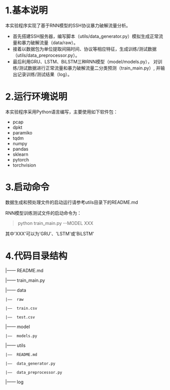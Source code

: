
# 1.基本说明

本实验程序实现了基于RNN模型的SSH协议暴力破解流量分析。

* 首先搭建SSH服务器，编写脚本（utils/data_generator.py）模拟生成正常流量和暴力破解流量（data/raw）。
* 接着以数据包为单位提取间隔时间、协议等相应特征，生成训练/测试数据（utils/data_preprocessor.py）。
* 最后利用GRU、LSTM、BiLSTM三种RNN模型（model/models.py），
  对训练/测试数据进行正常流量和暴力破解流量二分类预测（train_main.py）,
  并输出记录训练/测试结果（log）。

# 2.运行环境说明

本实验程序采用Python语言编写，主要使用如下软件包：

* pcap
* dpkt
* paramiko
* tqdm
* numpy
* pandas
* sklearn
* pytorch
* torchvision

# 3.启动命令

数据生成和预处理文件的启动运行请参考utils目录下的README.md

RNN模型训练测试文件的启动命令为：

> python train_main.py --MODEL XXX

其中'XXX'可以为'GRU'、'LSTM'或'BiLSTM'

# 4.代码目录结构

|——  README.md

|——  train_main.py

|——  data

    |——  raw

    |——  train.csv

    |——  test.csv

|——  model

    |——  models.py

|——  utils

    |——  README.md

    |——  data_generator.py

    |——  data_preprocessor.py

|——  log
